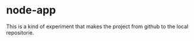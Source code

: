 # node-app
This is a kind of experiment that makes the project from github to the local repositorie. 
